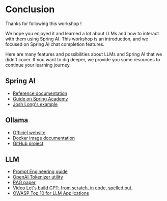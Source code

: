 # Conclusion

Thanks for following this workshop !

We hope you enjoyed it and learned a lot about LLMs and how to interact with them using Spring AI.
This workshop is an introduction, and we focused on Spring AI chat completion features.

Here are many features and possibilities about LLMs and Spring AI that we didn't cover.
If you want to dig deeper, we provide you some resources to continue your learning journey.

## Spring AI

- [Reference documentation](https://docs.spring.io/spring-ai/reference/)
- [Guide on Spring Academy](https://spring.io/academy/guides/spring-ai)
- [Josh Long's example](https://github.com/coffee-software-show/spring-ai)

## Ollama

- [Officiel website](https://ollama.com/)
- [Docker image documentation](https://hub.docker.com/r/ollama/ollama)
- [GitHub project](https://github.com/ollama/ollama)

## LLM

- [Prompt Engineering guide](https://www.promptingguide.ai/)
- [OpenAI Tokenizer utility](https://platform.openai.com/tokenizer)
- [RAG paper](https://arxiv.org/pdf/2005.11401.pdf)
- [Video Let's build GPT: from scratch, in code, spelled out.](https://youtu.be/kCc8FmEb1nY)
- [OWASP Top 10 for LLM Applications](https://owasp.org/www-project-top-10-for-large-language-model-applications/)
